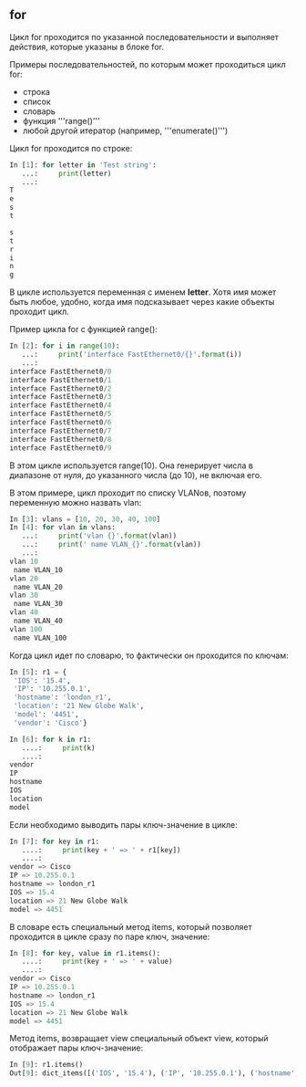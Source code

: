 ## for

Цикл for проходится по указанной последовательности и выполняет действия, которые указаны в блоке for.

Примеры последовательностей, по которым может проходиться цикл for:

* строка
* список
* словарь
* функция '''range\(\)'''
* любой другой итератор \(например, '''enumerate\(\)'''\)



Цикл for проходится по строке:

```python
In [1]: for letter in 'Test string':
   ...:     print(letter)
   ...:     
T
e
s
t

s
t
r
i
n
g
```

В цикле используется переменная с именем **letter**. Хотя имя может быть любое, удобно, когда имя подсказывает через какие объекты проходит цикл.

Пример цикла for с функцией range\(\):

```python
In [2]: for i in range(10):
   ...:     print('interface FastEthernet0/{}'.format(i))
   ...:     
interface FastEthernet0/0
interface FastEthernet0/1
interface FastEthernet0/2
interface FastEthernet0/3
interface FastEthernet0/4
interface FastEthernet0/5
interface FastEthernet0/6
interface FastEthernet0/7
interface FastEthernet0/8
interface FastEthernet0/9
```

В этом цикле используется range\(10\). Она генерирует числа в диапазоне от нуля, до указанного числа \(до 10\), не включая его.

В этом примере, цикл проходит по списку VLANов, поэтому переменную можно назвать vlan:

```python
In [3]: vlans = [10, 20, 30, 40, 100]
In [4]: for vlan in vlans:
   ...:     print('vlan {}'.format(vlan))
   ...:     print(' name VLAN_{}'.format(vlan))
   ...:     
vlan 10
 name VLAN_10
vlan 20
 name VLAN_20
vlan 30
 name VLAN_30
vlan 40
 name VLAN_40
vlan 100
 name VLAN_100
```

Когда цикл идет по словарю, то фактически он проходится по ключам:

```python
In [5]: r1 = {
 'IOS': '15.4',
 'IP': '10.255.0.1',
 'hostname': 'london_r1',
 'location': '21 New Globe Walk',
 'model': '4451',
 'vendor': 'Cisco'}

In [6]: for k in r1:
   ....:     print(k)
   ....:     
vendor
IP
hostname
IOS
location
model
```

Если необходимо выводить пары ключ-значение в цикле:

```python
In [7]: for key in r1:
   ....:     print(key + ' => ' + r1[key])
   ....:     
vendor => Cisco
IP => 10.255.0.1
hostname => london_r1
IOS => 15.4
location => 21 New Globe Walk
model => 4451
```

В словаре есть специальный метод items, который позволяет проходится в цикле сразу по паре ключ, значение:

```python
In [8]: for key, value in r1.items():
   ....:     print(key + ' => ' + value)
   ....:     
vendor => Cisco
IP => 10.255.0.1
hostname => london_r1
IOS => 15.4
location => 21 New Globe Walk
model => 4451
```

Метод items, возвращает view специальный объект view, который отображает пары ключ-значение:

```python
In [9]: r1.items()
Out[9]: dict_items([('IOS', '15.4'), ('IP', '10.255.0.1'), ('hostname', 'london_r1'), ('location', '21 New Globe Walk'), ('model', '4451'), ('vendor', 'Cisco')])
```



